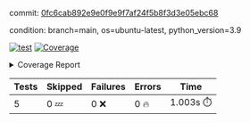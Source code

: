 commit: [0fc6cab892e9e0f9e9f7af24f5b8f3d3e05ebc68](https://github.com/rcmdnk/chatgpt-prompt-wrapper/tree/0fc6cab892e9e0f9e9f7af24f5b8f3d3e05ebc68)

condition: branch=main, os=ubuntu-latest, python_version=3.9

[![test](https://github.com/rcmdnk/chatgpt-prompt-wrapper/actions/workflows/test.yml/badge.svg)](https://github.com/rcmdnk/chatgpt-prompt-wrapper/actions/runs/4721895352)
<a href="https://github.com/rcmdnk/chatgpt-prompt-wrapper/blob/0fc6cab892e9e0f9e9f7af24f5b8f3d3e05ebc68/README.md"><img alt="Coverage" src="https://img.shields.io/badge/Coverage-36%25-red.svg" /></a><details><summary>Coverage Report </summary><table><tr><th>File</th><th>Stmts</th><th>Miss</th><th>Cover</th><th>Missing</th></tr><tbody><tr><td colspan="5"><b>src/chatgpt_prompt_wrapper</b></td></tr><tr><td>&nbsp; &nbsp;<a href="https://github.com/rcmdnk/chatgpt-prompt-wrapper/blob/0fc6cab892e9e0f9e9f7af24f5b8f3d3e05ebc68/src/chatgpt_prompt_wrapper/chatgpt_prompt_wrapper.py">chatgpt_prompt_wrapper.py</a></td><td>138</td><td>101</td><td>27%</td><td><a href="https://github.com/rcmdnk/chatgpt-prompt-wrapper/blob/0fc6cab892e9e0f9e9f7af24f5b8f3d3e05ebc68/src/chatgpt_prompt_wrapper/chatgpt_prompt_wrapper.py#L47-L52">47&ndash;52</a>, <a href="https://github.com/rcmdnk/chatgpt-prompt-wrapper/blob/0fc6cab892e9e0f9e9f7af24f5b8f3d3e05ebc68/src/chatgpt_prompt_wrapper/chatgpt_prompt_wrapper.py#L55-L63">55&ndash;63</a>, <a href="https://github.com/rcmdnk/chatgpt-prompt-wrapper/blob/0fc6cab892e9e0f9e9f7af24f5b8f3d3e05ebc68/src/chatgpt_prompt_wrapper/chatgpt_prompt_wrapper.py#L66-L74">66&ndash;74</a>, <a href="https://github.com/rcmdnk/chatgpt-prompt-wrapper/blob/0fc6cab892e9e0f9e9f7af24f5b8f3d3e05ebc68/src/chatgpt_prompt_wrapper/chatgpt_prompt_wrapper.py#L77-L82">77&ndash;82</a>, <a href="https://github.com/rcmdnk/chatgpt-prompt-wrapper/blob/0fc6cab892e9e0f9e9f7af24f5b8f3d3e05ebc68/src/chatgpt_prompt_wrapper/chatgpt_prompt_wrapper.py#L85-L88">85&ndash;88</a>, <a href="https://github.com/rcmdnk/chatgpt-prompt-wrapper/blob/0fc6cab892e9e0f9e9f7af24f5b8f3d3e05ebc68/src/chatgpt_prompt_wrapper/chatgpt_prompt_wrapper.py#L99-L110">99&ndash;110</a>, <a href="https://github.com/rcmdnk/chatgpt-prompt-wrapper/blob/0fc6cab892e9e0f9e9f7af24f5b8f3d3e05ebc68/src/chatgpt_prompt_wrapper/chatgpt_prompt_wrapper.py#L113-L119">113&ndash;119</a>, <a href="https://github.com/rcmdnk/chatgpt-prompt-wrapper/blob/0fc6cab892e9e0f9e9f7af24f5b8f3d3e05ebc68/src/chatgpt_prompt_wrapper/chatgpt_prompt_wrapper.py#L130-L149">130&ndash;149</a>, <a href="https://github.com/rcmdnk/chatgpt-prompt-wrapper/blob/0fc6cab892e9e0f9e9f7af24f5b8f3d3e05ebc68/src/chatgpt_prompt_wrapper/chatgpt_prompt_wrapper.py#L153-L162">153&ndash;162</a>, <a href="https://github.com/rcmdnk/chatgpt-prompt-wrapper/blob/0fc6cab892e9e0f9e9f7af24f5b8f3d3e05ebc68/src/chatgpt_prompt_wrapper/chatgpt_prompt_wrapper.py#L167-L177">167&ndash;177</a>, <a href="https://github.com/rcmdnk/chatgpt-prompt-wrapper/blob/0fc6cab892e9e0f9e9f7af24f5b8f3d3e05ebc68/src/chatgpt_prompt_wrapper/chatgpt_prompt_wrapper.py#L180-L225">180&ndash;225</a>, <a href="https://github.com/rcmdnk/chatgpt-prompt-wrapper/blob/0fc6cab892e9e0f9e9f7af24f5b8f3d3e05ebc68/src/chatgpt_prompt_wrapper/chatgpt_prompt_wrapper.py#L231-L237">231&ndash;237</a></td></tr><tr><td>&nbsp; &nbsp;<a href="https://github.com/rcmdnk/chatgpt-prompt-wrapper/blob/0fc6cab892e9e0f9e9f7af24f5b8f3d3e05ebc68/src/chatgpt_prompt_wrapper/config.py">config.py</a></td><td>11</td><td>3</td><td>73%</td><td><a href="https://github.com/rcmdnk/chatgpt-prompt-wrapper/blob/0fc6cab892e9e0f9e9f7af24f5b8f3d3e05ebc68/src/chatgpt_prompt_wrapper/config.py#L11-L14">11&ndash;14</a></td></tr><tr><td>&nbsp; &nbsp;<a href="https://github.com/rcmdnk/chatgpt-prompt-wrapper/blob/0fc6cab892e9e0f9e9f7af24f5b8f3d3e05ebc68/src/chatgpt_prompt_wrapper/log_formatter.py">log_formatter.py</a></td><td>22</td><td>16</td><td>27%</td><td><a href="https://github.com/rcmdnk/chatgpt-prompt-wrapper/blob/0fc6cab892e9e0f9e9f7af24f5b8f3d3e05ebc68/src/chatgpt_prompt_wrapper/log_formatter.py#L9-L24">9&ndash;24</a>, <a href="https://github.com/rcmdnk/chatgpt-prompt-wrapper/blob/0fc6cab892e9e0f9e9f7af24f5b8f3d3e05ebc68/src/chatgpt_prompt_wrapper/log_formatter.py#L29-L31">29&ndash;31</a>, <a href="https://github.com/rcmdnk/chatgpt-prompt-wrapper/blob/0fc6cab892e9e0f9e9f7af24f5b8f3d3e05ebc68/src/chatgpt_prompt_wrapper/log_formatter.py#L36-L42">36&ndash;42</a></td></tr><tr><td colspan="5"><b>src/chatgpt_prompt_wrapper/chatgpt</b></td></tr><tr><td>&nbsp; &nbsp;<a href="https://github.com/rcmdnk/chatgpt-prompt-wrapper/blob/0fc6cab892e9e0f9e9f7af24f5b8f3d3e05ebc68/src/chatgpt_prompt_wrapper/chatgpt/ask.py">ask.py</a></td><td>34</td><td>26</td><td>24%</td><td><a href="https://github.com/rcmdnk/chatgpt-prompt-wrapper/blob/0fc6cab892e9e0f9e9f7af24f5b8f3d3e05ebc68/src/chatgpt_prompt_wrapper/chatgpt/ask.py#L21-L63">21&ndash;63</a></td></tr><tr><td>&nbsp; &nbsp;<a href="https://github.com/rcmdnk/chatgpt-prompt-wrapper/blob/0fc6cab892e9e0f9e9f7af24f5b8f3d3e05ebc68/src/chatgpt_prompt_wrapper/chatgpt/chat.py">chat.py</a></td><td>74</td><td>56</td><td>24%</td><td><a href="https://github.com/rcmdnk/chatgpt-prompt-wrapper/blob/0fc6cab892e9e0f9e9f7af24f5b8f3d3e05ebc68/src/chatgpt_prompt_wrapper/chatgpt/chat.py#L36-L37">36&ndash;37</a>, <a href="https://github.com/rcmdnk/chatgpt-prompt-wrapper/blob/0fc6cab892e9e0f9e9f7af24f5b8f3d3e05ebc68/src/chatgpt_prompt_wrapper/chatgpt/chat.py#L40-L73">40&ndash;73</a>, <a href="https://github.com/rcmdnk/chatgpt-prompt-wrapper/blob/0fc6cab892e9e0f9e9f7af24f5b8f3d3e05ebc68/src/chatgpt_prompt_wrapper/chatgpt/chat.py#L83-L136">83&ndash;136</a></td></tr><tr><td>&nbsp; &nbsp;<a href="https://github.com/rcmdnk/chatgpt-prompt-wrapper/blob/0fc6cab892e9e0f9e9f7af24f5b8f3d3e05ebc68/src/chatgpt_prompt_wrapper/chatgpt/chatgpt.py">chatgpt.py</a></td><td>99</td><td>62</td><td>37%</td><td><a href="https://github.com/rcmdnk/chatgpt-prompt-wrapper/blob/0fc6cab892e9e0f9e9f7af24f5b8f3d3e05ebc68/src/chatgpt_prompt_wrapper/chatgpt/chatgpt.py#L72-L108">72&ndash;108</a>, <a href="https://github.com/rcmdnk/chatgpt-prompt-wrapper/blob/0fc6cab892e9e0f9e9f7af24f5b8f3d3e05ebc68/src/chatgpt_prompt_wrapper/chatgpt/chatgpt.py#L111-L119">111&ndash;119</a>, <a href="https://github.com/rcmdnk/chatgpt-prompt-wrapper/blob/0fc6cab892e9e0f9e9f7af24f5b8f3d3e05ebc68/src/chatgpt_prompt_wrapper/chatgpt/chatgpt.py#L122-L137">122&ndash;137</a>, <a href="https://github.com/rcmdnk/chatgpt-prompt-wrapper/blob/0fc6cab892e9e0f9e9f7af24f5b8f3d3e05ebc68/src/chatgpt_prompt_wrapper/chatgpt/chatgpt.py#L140-L146">140&ndash;146</a>, <a href="https://github.com/rcmdnk/chatgpt-prompt-wrapper/blob/0fc6cab892e9e0f9e9f7af24f5b8f3d3e05ebc68/src/chatgpt_prompt_wrapper/chatgpt/chatgpt.py#L149-L150">149&ndash;150</a>, <a href="https://github.com/rcmdnk/chatgpt-prompt-wrapper/blob/0fc6cab892e9e0f9e9f7af24f5b8f3d3e05ebc68/src/chatgpt_prompt_wrapper/chatgpt/chatgpt.py#L159-L167">159&ndash;167</a>, <a href="https://github.com/rcmdnk/chatgpt-prompt-wrapper/blob/0fc6cab892e9e0f9e9f7af24f5b8f3d3e05ebc68/src/chatgpt_prompt_wrapper/chatgpt/chatgpt.py#L170">170</a>, <a href="https://github.com/rcmdnk/chatgpt-prompt-wrapper/blob/0fc6cab892e9e0f9e9f7af24f5b8f3d3e05ebc68/src/chatgpt_prompt_wrapper/chatgpt/chatgpt.py#L173-L176">173&ndash;176</a>, <a href="https://github.com/rcmdnk/chatgpt-prompt-wrapper/blob/0fc6cab892e9e0f9e9f7af24f5b8f3d3e05ebc68/src/chatgpt_prompt_wrapper/chatgpt/chatgpt.py#L179-L184">179&ndash;184</a>, <a href="https://github.com/rcmdnk/chatgpt-prompt-wrapper/blob/0fc6cab892e9e0f9e9f7af24f5b8f3d3e05ebc68/src/chatgpt_prompt_wrapper/chatgpt/chatgpt.py#L187-L191">187&ndash;191</a>, <a href="https://github.com/rcmdnk/chatgpt-prompt-wrapper/blob/0fc6cab892e9e0f9e9f7af24f5b8f3d3e05ebc68/src/chatgpt_prompt_wrapper/chatgpt/chatgpt.py#L194-L198">194&ndash;198</a>, <a href="https://github.com/rcmdnk/chatgpt-prompt-wrapper/blob/0fc6cab892e9e0f9e9f7af24f5b8f3d3e05ebc68/src/chatgpt_prompt_wrapper/chatgpt/chatgpt.py#L206-L209">206&ndash;209</a>, <a href="https://github.com/rcmdnk/chatgpt-prompt-wrapper/blob/0fc6cab892e9e0f9e9f7af24f5b8f3d3e05ebc68/src/chatgpt_prompt_wrapper/chatgpt/chatgpt.py#L214-L226">214&ndash;226</a>, <a href="https://github.com/rcmdnk/chatgpt-prompt-wrapper/blob/0fc6cab892e9e0f9e9f7af24f5b8f3d3e05ebc68/src/chatgpt_prompt_wrapper/chatgpt/chatgpt.py#L229">229</a></td></tr><tr><td>&nbsp; &nbsp;<a href="https://github.com/rcmdnk/chatgpt-prompt-wrapper/blob/0fc6cab892e9e0f9e9f7af24f5b8f3d3e05ebc68/src/chatgpt_prompt_wrapper/chatgpt/discuss.py">discuss.py</a></td><td>93</td><td>78</td><td>16%</td><td><a href="https://github.com/rcmdnk/chatgpt-prompt-wrapper/blob/0fc6cab892e9e0f9e9f7af24f5b8f3d3e05ebc68/src/chatgpt_prompt_wrapper/chatgpt/discuss.py#L36">36</a>, <a href="https://github.com/rcmdnk/chatgpt-prompt-wrapper/blob/0fc6cab892e9e0f9e9f7af24f5b8f3d3e05ebc68/src/chatgpt_prompt_wrapper/chatgpt/discuss.py#L39-L51">39&ndash;51</a>, <a href="https://github.com/rcmdnk/chatgpt-prompt-wrapper/blob/0fc6cab892e9e0f9e9f7af24f5b8f3d3e05ebc68/src/chatgpt_prompt_wrapper/chatgpt/discuss.py#L54-L56">54&ndash;56</a>, <a href="https://github.com/rcmdnk/chatgpt-prompt-wrapper/blob/0fc6cab892e9e0f9e9f7af24f5b8f3d3e05ebc68/src/chatgpt_prompt_wrapper/chatgpt/discuss.py#L61-L106">61&ndash;106</a>, <a href="https://github.com/rcmdnk/chatgpt-prompt-wrapper/blob/0fc6cab892e9e0f9e9f7af24f5b8f3d3e05ebc68/src/chatgpt_prompt_wrapper/chatgpt/discuss.py#L110-L188">110&ndash;188</a></td></tr><tr><td>&nbsp; &nbsp;<a href="https://github.com/rcmdnk/chatgpt-prompt-wrapper/blob/0fc6cab892e9e0f9e9f7af24f5b8f3d3e05ebc68/src/chatgpt_prompt_wrapper/chatgpt/stream.py">stream.py</a></td><td>47</td><td>36</td><td>23%</td><td><a href="https://github.com/rcmdnk/chatgpt-prompt-wrapper/blob/0fc6cab892e9e0f9e9f7af24f5b8f3d3e05ebc68/src/chatgpt_prompt_wrapper/chatgpt/stream.py#L13-L25">13&ndash;25</a>, <a href="https://github.com/rcmdnk/chatgpt-prompt-wrapper/blob/0fc6cab892e9e0f9e9f7af24f5b8f3d3e05ebc68/src/chatgpt_prompt_wrapper/chatgpt/stream.py#L28-L30">28&ndash;30</a>, <a href="https://github.com/rcmdnk/chatgpt-prompt-wrapper/blob/0fc6cab892e9e0f9e9f7af24f5b8f3d3e05ebc68/src/chatgpt_prompt_wrapper/chatgpt/stream.py#L38-L63">38&ndash;63</a>, <a href="https://github.com/rcmdnk/chatgpt-prompt-wrapper/blob/0fc6cab892e9e0f9e9f7af24f5b8f3d3e05ebc68/src/chatgpt_prompt_wrapper/chatgpt/stream.py#L66">66</a>, <a href="https://github.com/rcmdnk/chatgpt-prompt-wrapper/blob/0fc6cab892e9e0f9e9f7af24f5b8f3d3e05ebc68/src/chatgpt_prompt_wrapper/chatgpt/stream.py#L69-L77">69&ndash;77</a></td></tr><tr><td colspan="5"><b>src/chatgpt_prompt_wrapper/cmd</b></td></tr><tr><td>&nbsp; &nbsp;<a href="https://github.com/rcmdnk/chatgpt-prompt-wrapper/blob/0fc6cab892e9e0f9e9f7af24f5b8f3d3e05ebc68/src/chatgpt_prompt_wrapper/cmd/commands.py">commands.py</a></td><td>18</td><td>15</td><td>17%</td><td><a href="https://github.com/rcmdnk/chatgpt-prompt-wrapper/blob/0fc6cab892e9e0f9e9f7af24f5b8f3d3e05ebc68/src/chatgpt_prompt_wrapper/cmd/commands.py#L6-L24">6&ndash;24</a></td></tr><tr><td>&nbsp; &nbsp;<a href="https://github.com/rcmdnk/chatgpt-prompt-wrapper/blob/0fc6cab892e9e0f9e9f7af24f5b8f3d3e05ebc68/src/chatgpt_prompt_wrapper/cmd/cost.py">cost.py</a></td><td>12</td><td>8</td><td>33%</td><td><a href="https://github.com/rcmdnk/chatgpt-prompt-wrapper/blob/0fc6cab892e9e0f9e9f7af24f5b8f3d3e05ebc68/src/chatgpt_prompt_wrapper/cmd/cost.py#L7-L14">7&ndash;14</a></td></tr><tr><td>&nbsp; &nbsp;<a href="https://github.com/rcmdnk/chatgpt-prompt-wrapper/blob/0fc6cab892e9e0f9e9f7af24f5b8f3d3e05ebc68/src/chatgpt_prompt_wrapper/cmd/init.py">init.py</a></td><td>9</td><td>5</td><td>44%</td><td><a href="https://github.com/rcmdnk/chatgpt-prompt-wrapper/blob/0fc6cab892e9e0f9e9f7af24f5b8f3d3e05ebc68/src/chatgpt_prompt_wrapper/cmd/init.py#L8-L14">8&ndash;14</a></td></tr><tr><td><b>TOTAL</b></td><td><b>636</b></td><td><b>406</b></td><td><b>36%</b></td><td>&nbsp;</td></tr></tbody></table></details>

| Tests | Skipped | Failures | Errors | Time |
| ----- | ------- | -------- | -------- | ------------------ |
| 5 | 0 :zzz: | 0 :x: | 0 :fire: | 1.003s :stopwatch: |

